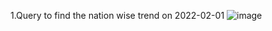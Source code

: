 1.Query to find the nation wise trend on 2022-02-01
![image](https://user-images.githubusercontent.com/100999712/156882190-70350b9b-e04a-4dd2-b6b9-47cc3b975403.png)
